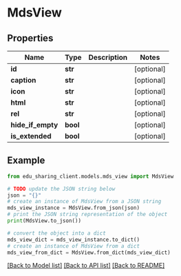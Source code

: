 # MdsView


## Properties

Name | Type | Description | Notes
------------ | ------------- | ------------- | -------------
**id** | **str** |  | [optional] 
**caption** | **str** |  | [optional] 
**icon** | **str** |  | [optional] 
**html** | **str** |  | [optional] 
**rel** | **str** |  | [optional] 
**hide_if_empty** | **bool** |  | [optional] 
**is_extended** | **bool** |  | [optional] 

## Example

```python
from edu_sharing_client.models.mds_view import MdsView

# TODO update the JSON string below
json = "{}"
# create an instance of MdsView from a JSON string
mds_view_instance = MdsView.from_json(json)
# print the JSON string representation of the object
print(MdsView.to_json())

# convert the object into a dict
mds_view_dict = mds_view_instance.to_dict()
# create an instance of MdsView from a dict
mds_view_from_dict = MdsView.from_dict(mds_view_dict)
```
[[Back to Model list]](../README.md#documentation-for-models) [[Back to API list]](../README.md#documentation-for-api-endpoints) [[Back to README]](../README.md)


